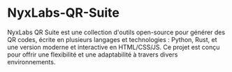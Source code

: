 # NyxLabs-QR-Suite
NyxLabs QR Suite est une collection d'outils open-source pour générer des QR codes, écrite en plusieurs langages et technologies : Python, Rust, et une version moderne et interactive en HTML/CSS/JS. Ce projet est conçu pour offrir une flexibilité et une adaptabilité à travers divers environnements.
